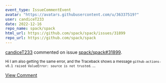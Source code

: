 ```yaml
---
event_type: IssueCommentEvent
avatar: "https://avatars.githubusercontent.com/u/36337519?"
user: candiceT233
date: 2022-12-16
repo_name: spack/spack
html_url: https://github.com/spack/spack/issues/31899
repo_url: https://github.com/spack/spack
---
```


<a href='https://github.com/candiceT233' target='_blank'>candiceT233</a> commented on issue <a href='https://github.com/spack/spack/issues/31899' target='_blank'>spack/spack#31899</a>.

<small>Hi I am also getting the same error, and the Traceback shows a message ` github-actions-v0.1 raised ValueError: source is not trusted `. ...</small>

<a href='https://github.com/spack/spack/issues/31899' target='_blank'>View Comment</a>